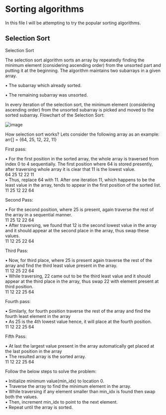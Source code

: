 
# Sorting algorithms
In this file I will be attempting to try the popular sorting algorithms. 



## Selection Sort
Selection Sort 

The selection sort algorithm sorts an array by repeatedly finding the minimum element (considering ascending order) from the unsorted part and putting it at the beginning. 
The algorithm maintains two subarrays in a given array.

•	The subarray which already sorted.

•	The remaining subarray was unsorted.

In every iteration of the selection sort, the minimum element (considering ascending order) from the unsorted subarray is picked and moved to the sorted subarray. 
Flowchart of the Selection Sort: 
 
  ![image](https://user-images.githubusercontent.com/40481848/202891239-44d3ef7d-d616-462b-882a-a190bf2ce14c.png)

How selection sort works?
Lets consider the following array as an example: arr[] = {64, 25, 12, 22, 11}

First pass:

•	For the first position in the sorted array, the whole array is traversed from index 0 to 4 sequentially. The first position where 64 is stored presently, after traversing whole array it is clear that 11 is the lowest value.                       
   64   	   25   	   12   	   22   	   11   
•	Thus, replace 64 with 11. After one iteration 11, which happens to be the least value in the array, tends to appear in the first position of the sorted list.   
   11   	   25   	   12   	   22   	   64   

Second Pass:

•	For the second position, where 25 is present, again traverse the rest of the array in a sequential manner.    
   11   	   25   	   12   	   22   	   64   
•	After traversing, we found that 12 is the second lowest value in the array and it should appear at the second place in the array, thus swap these values.  
   11   	   12   	   25   	   22   	   64   

Third Pass:

•	Now, for third place, where 25 is present again traverse the rest of the array and find the third least value present in the array.  
   11   	   12   	   25   	   22   	   64   
•	While traversing, 22 came out to be the third least value and it should appear at the third place in the array, thus swap 22 with element present at third position.  
   11   	   12   	   22   	   25   	   64   

Fourth pass:

•	Similarly, for fourth position traverse the rest of the array and find the fourth least element in the array  
•	As 25 is the 4th lowest value hence, it will place at the fourth position.    
   11   	   12   	   22   	   25   	   64   

Fifth Pass:

•	At last the largest value present in the array automatically get placed at the last position in the array  
•	The resulted array is the sorted array.  
   11   	   12    	   22    	   25    	   64   

Follow the below steps to solve the problem:

•	Initialize minimum value(min_idx) to location 0.              
•	Traverse the array to find the minimum element in the array.      
•	While traversing if any element smaller than min_idx is found then swap both the values.  
•	Then, increment min_idx to point to the next element.  
•	Repeat until the array is sorted.


